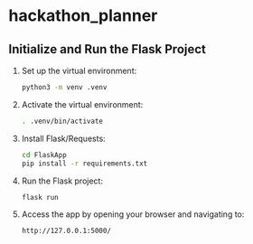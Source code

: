 # hackathon_planner

## Initialize and Run the Flask Project

1. Set up the virtual environment:

    ```bash
    python3 -m venv .venv
    ```

2. Activate the virtual environment:

    ```bash
    . .venv/bin/activate
    ```

3. Install Flask/Requests:

    ```bash
	cd FlaskApp
    pip install -r requirements.txt
    ```

4. Run the Flask project:

    ```bash
    flask run
    ```

5. Access the app by opening your browser and navigating to:

    ```
    http://127.0.0.1:5000/
    ```
